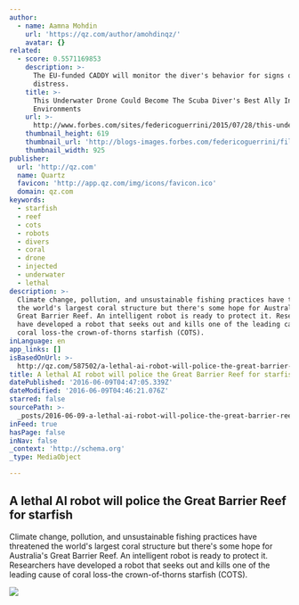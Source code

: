 ```yaml
---
author:
  - name: Aamna Mohdin
    url: 'https://qz.com/author/amohdinqz/'
    avatar: {}
related:
  - score: 0.5571169853
    description: >-
      The EU-funded CADDY will monitor the diver's behavior for signs of
      distress.
    title: >-
      This Underwater Drone Could Become The Scuba Diver's Best Ally In Harsh
      Environments
    url: >-
      http://www.forbes.com/sites/federicoguerrini/2015/07/28/this-underwater-drone-could-become-the-scuba-divers-best-ally-in-harsh-environments/
    thumbnail_height: 619
    thumbnail_url: 'http://blogs-images.forbes.com/federicoguerrini/files/2015/07/diver07.jpg'
    thumbnail_width: 925
publisher:
  url: 'http://qz.com'
  name: Quartz
  favicon: 'http://app.qz.com/img/icons/favicon.ico'
  domain: qz.com
keywords:
  - starfish
  - reef
  - cots
  - robots
  - divers
  - coral
  - drone
  - injected
  - underwater
  - lethal
description: >-
  Climate change, pollution, and unsustainable fishing practices have threatened
  the world's largest coral structure but there's some hope for Australia's
  Great Barrier Reef. An intelligent robot is ready to protect it. Researchers
  have developed a robot that seeks out and kills one of the leading cause of
  coral loss-the crown-of-thorns starfish (COTS).
inLanguage: en
app_links: []
isBasedOnUrl: >-
  http://qz.com/587502/a-lethal-ai-robot-will-police-the-great-barrier-reef-for-starfish/
title: A lethal AI robot will police the Great Barrier Reef for starfish
datePublished: '2016-06-09T04:47:05.339Z'
dateModified: '2016-06-09T04:46:21.076Z'
starred: false
sourcePath: >-
  _posts/2016-06-09-a-lethal-ai-robot-will-police-the-great-barrier-reef-for-sta.md
inFeed: true
hasPage: false
inNav: false
_context: 'http://schema.org'
_type: MediaObject

---
```

<article style=""><h1>A lethal AI robot will police the Great Barrier Reef for starfish</h1><p>Climate change, pollution, and unsustainable fishing practices have threatened the world's largest coral structure but there's some hope for Australia's Great Barrier Reef. An intelligent robot is ready to protect it. Researchers have developed a robot that seeks out and kills one of the leading cause of coral loss-the crown-of-thorns starfish (COTS).</p><img src="https://i0.wp.com/qzprod.files.wordpress.com/2016/01/rtx1i8gp.jpg?fit=440%2C330&amp;quality=80&amp;strip=all&amp;ssl=1" /></article>